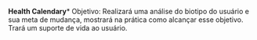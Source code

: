 **Health Calendary***
Objetivo: Realizará uma análise do biotipo do usuário e sua meta de mudança, mostrará na prática como alcançar esse objetivo. Trará um suporte de vida ao usuário.
